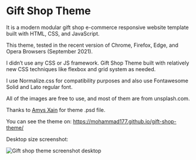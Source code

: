 # Gift Shop Theme

It is a modern modular gift shop e-commerce responsive website template built with HTML, CSS, and JavaScript.

This theme, tested in the recent version of Chrome, Firefox, Edge, and Opera Browsers (September 2021).

I didn’t use any CSS or JS framework. Gift Shop Theme built with relatively new CSS techniques like flexbox and grid system as needed.

I use Normalize.css for compatibility purposes and also use Fontawesome Solid and Lato regular font.

All of the images are free to use, and most of them are from unsplash.com.

Thanks to <a href="https://disqus.com/by/amysxain/" target="_blank">Amys Xain</a> for theme .psd file.

You can see the theme on:
https://mohammad177.github.io/gift-shop-theme/

Desktop size screenshot:

<img src="https://alvand.dev/wp-content/uploads/2021/10/gift-shop-theme-screencapture-1.jpg" alt="Gift shop theme screenshot desktop">
